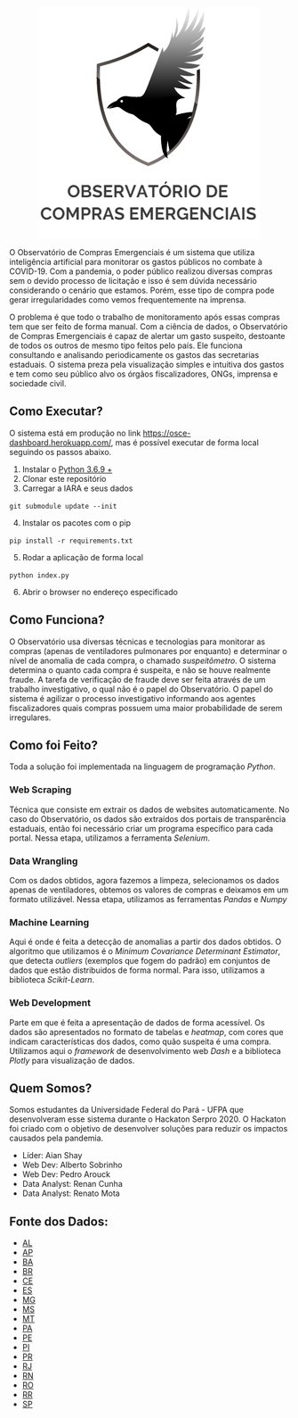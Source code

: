 
<p align="center">
  <img = src="doc/logo_desc.png">
</p>


O Observatório de Compras Emergenciais é um sistema que utiliza inteligência 
artificial para monitorar os 
gastos públicos no combate à COVID-19. Com a pandemia, o poder público realizou
diversas compras sem o devido processo de licitação e isso é sem dúvida
necessário considerando o cenário que estamos. Porém, esse tipo de compra pode
gerar irregularidades como vemos frequentemente na imprensa.

O problema é que todo o trabalho de monitoramento após essas compras tem que ser feito de forma manual.
Com a ciência de dados, o Observatório de Compras Emergenciais é capaz de 
alertar um gasto suspeito, destoante de todos os outros de mesmo tipo feitos 
pelo país. Ele funciona 
consultando e analisando periodicamente os gastos das secretarias estaduais. 
O sistema preza pela visualização simples
e intuitiva dos gastos e tem como seu público alvo os órgãos fiscalizadores, 
ONGs, imprensa e sociedade civil. 

## Como Executar?

O sistema está em produção no link https://osce-dashboard.herokuapp.com/,
mas é possível executar de forma local seguindo os passos abaixo.

1. Instalar o [Python 3.6.9 +](https://www.python.org/downloads/)
2. Clonar este repositório
3. Carregar a IARA e seus dados

```git submodule update --init```

4. Instalar os pacotes com o pip

```pip install -r requirements.txt```

5. Rodar a aplicação de forma local

```python index.py```

6. Abrir o browser no endereço especificado

## Como Funciona?

O Observatório usa diversas técnicas e tecnologias para monitorar as compras
(apenas de ventiladores pulmonares por enquanto) e determinar o nível de anomalia de 
cada compra, o chamado *suspeitômetro*. O sistema determina
o quanto cada compra é suspeita, e não se houve realmente fraude. A tarefa de 
verificação de fraude deve ser feita através de um trabalho investigativo, o 
qual não é o papel do Observatório. O papel do sistema é agilizar o processo
investigativo informando aos agentes fiscalizadores quais compras possuem uma 
maior probabilidade de serem irregulares.

## Como foi Feito?

Toda a solução foi implementada na linguagem de programação *Python*.

### Web Scraping

Técnica que consiste em extrair os dados de websites automaticamente. No caso 
do Observatório, os dados são extraídos dos portais de transparência estaduais, então foi necessário criar um programa específico para cada portal. Nessa etapa, utilizamos a ferramenta *Selenium*.

### Data Wrangling

Com os dados obtidos, agora fazemos a limpeza, selecionamos os dados apenas de ventiladores, obtemos os valores de compras e deixamos em um formato utilizável. Nessa etapa, utilizamos as ferramentas *Pandas* e *Numpy*

### Machine Learning

Aqui é onde é feita a detecção de anomalias a partir dos dados obtidos. O 
algoritmo que utilizamos é o *Minimum Covariance Determinant Estimator*, que 
detecta *outliers* (exemplos que fogem do padrão) em conjuntos de dados que estão distribuidos de forma normal. Para isso, utilizamos a biblioteca *Scikit-Learn*.

### Web Development

Parte em que é feita a apresentação de dados de forma acessível. Os dados são 
apresentados no formato de tabelas e *heatmap*, com cores que indicam 
características dos dados, como quão suspeita é uma compra. Utilizamos aqui o 
*framework* de desenvolvimento web *Dash* e a biblioteca *Plotly* para visualização de dados. 

## Quem Somos?

Somos estudantes da Universidade Federal do Pará - UFPA que desenvolveram esse
sistema durante o Hackaton Serpro 2020. O Hackaton foi criado com o objetivo de
desenvolver soluções para reduzir os impactos causados pela pandemia.

* Líder: Aian Shay
* Web Dev: Alberto Sobrinho
* Web Dev: Pedro Arouck
* Data Analyst: Renan Cunha
* Data Analyst: Renato Mota

## Fonte dos Dados:

* [AL](http://transparencia.al.gov.br/despesa/despesas-com-covid19/)
* [AP](http://www.transparencia.ap.gov.br/consulta/2/496/despesas/)
* [BA](http://www.saude.ba.gov.br/temasdesaude/coronavirus/contratacoes-covid19/)
* [BR](https://www.comprasgovernamentais.gov.br/index.php/transparencia/60-transparencia/1313-transparencia-dos-dados-de-compras-para-o-covid-19)
* [CE](https://cearatransparente.ce.gov.br/portal-da-transparencia/paginas/coronavirus-despesas)
* [ES](https://coronavirus.es.gov.br/contratos-emergenciais)
* [MG](http://www.transparencia.dadosabertos.mg.gov.br/dataset/contratacoes-coronavirus)
* [MS](http://www.comprascoronavirus.ms.gov.br/)
* [MT](http://www.transparencia.mt.gov.br/-/contratos-covid-19)
* [PA](https://transparenciacovid19.pa.gov.br/covid.json)
* [PE](https://comprasemergenciaiscovid19.saude.pe.gov.br/)
* [PI](https://sistemas.tce.pi.gov.br/contratosweb/mural/?s=covid)
* [PR](http://www.transparencia.pr.gov.br/pte/compras/dispensasInexigibilidade?windowId=adf)
* [RJ](http://painel.saude.rj.gov.br/contratos/transparencia.html)
* [RN](http://transparencia.rn.gov.br/covid)
* [RO](http://www.transparencia.ro.gov.br/Grafico/DespesasCOVID19)
* [RR](http://www.transparencia.rr.gov.br/index.php/roraima-contra-o-coronavirus/consulta-despesas-covid19)
* [SP](https://www.saopaulo.sp.gov.br/coronavirus/transparencia/)
